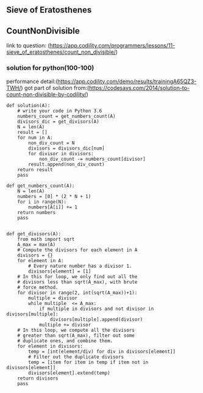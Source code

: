 ## Sieve of Eratosthenes
## CountNonDivisible
link to question: (https://app.codility.com/programmers/lessons/11-sieve_of_eratosthenes/count_non_divisible/)

### solution for python(100-100)
performance detail:(https://app.codility.com/demo/results/trainingA65QZ3-TWH/)
got part of solution from:(https://codesays.com/2014/solution-to-count-non-divisible-by-codility/)
```
def solution(A):
    # write your code in Python 3.6
    numbers_count = get_numbers_count(A)
    divisors_dic = get_divisors(A)
    N = len(A)
    result = []
    for num in A:
        non_div_count = N
        divisors = divisors_dic[num]
        for divisor in divisors:
            non_div_count -= numbers_count[divisor]
        result.append(non_div_count)
    return result
    pass

def get_numbers_count(A):
    N = len(A)
    numbers = [0] * (2 * N + 1)
    for i in range(N):
        numbers[A[i]] += 1
    return numbers
    pass


def get_divisors(A):
    from math import sqrt
    A_max = max(A)
    # Compute the divisors for each element in A
    divisors = {}
    for element in A:
        # Every nature number has a divisor 1.
        divisors[element] = [1]
    # In this for loop, we only find out all the
    # divisors less than sqrt(A_max), with brute
    # force method.
    for divisor in range(2, int(sqrt(A_max))+1):
        multiple = divisor
        while multiple  <= A_max:
            if multiple in divisors and not divisor in divisors[multiple]:
                divisors[multiple].append(divisor)
            multiple += divisor
    # In this loop, we compute all the divisors
    # greater than sqrt(A_max), filter out some
    # duplicate ones, and combine them.
    for element in divisors:
        temp = [int(element/div) for div in divisors[element]]
        # Filter out the duplicate divisors
        temp = [item for item in temp if item not in divisors[element]]
        divisors[element].extend(temp)
    return divisors
    pass

```
